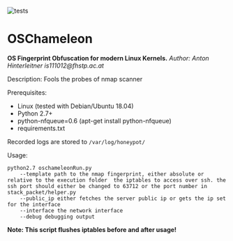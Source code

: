 ![tests](https://github.com/mushorg/oschameleon/actions/workflows/test.yml/badge.svg)

OSChameleon
===========

**OS Fingerprint Obfuscation for modern Linux Kernels.**
*Author: Anton Hinterleitner is111012\@fhstp.ac.at*

Description: Fools the probes of nmap scanner

Prerequisites:

- Linux (tested with Debian/Ubuntu 18.04)
- Python 2.7+
- python-nfqueue=0.6 (apt-get install python-nfqueue)
- requirements.txt

Recorded logs are stored to `/var/log/honeypot/`

Usage:

    python2.7 oschameleonRun.py
        --template path to the nmap fingerprint, either absolute or relative to the execution folder  the iptables to access over ssh. the ssh port should either be changed to 63712 or the port number in stack_packet/helper.py
        --public_ip either fetches the server public ip or gets the ip set for the interface 
        --interface the network interface
        --debug debugging output

**Note: This script flushes iptables before and after usage!**